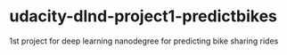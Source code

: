# udacity-dlnd-project1-predictbikes
1st project for deep learning nanodegree for predicting bike sharing rides
